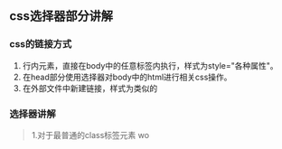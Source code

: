 
## css选择器部分讲解
### css的链接方式
1. 行内元素，直接在body中的任意标签内执行，样式为style="各种属性"。
2. 在head部分使用选择器对body中的html进行相关css操作。
3. 在外部文件中新建链接，样式为<link rel="stylesheet" type="text/css" href="css/style.css"/>类似的
### 选择器讲解
> 1.对于最普通的class标签元素
wo
<!--stackedit_data:
eyJoaXN0b3J5IjpbMTUxNzc3NjA2OSwtMTQ5OTMwODcwN119
-->